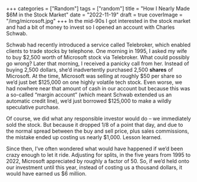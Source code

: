 +++
categories = ["Random"]
tags = ["random"]
title = "How I Nearly Made $6M in the Stock Market"
date = "2022-11-19"
draft = true
coverImage = "/img/microsoft.jpg"
+++
In the mid-90s I got interested in the stock market and had a bit of money to invest so I opened an account with Charles Schwab.
<!--more-->
Schwab had recently introduced a service called Telebroker, which enabled clients to trade stocks by telephone. One morning in 1995, I asked my wife to buy $2,500 worth of Microsoft stock via Telebroker. What could possibly go wrong?
Later that morning, I received a panicky call from her. Instead of buying 2,500 dollars, she’d inadvertently purchased 2,500 **shares** of Microsoft. At the time, Microsoft was selling at roughly $50 per share so we’d just bet $125,000 on one highly volatile tech stock. Even worse, we had nowhere near that amount of cash in our account but because this was a so-called “margin account” (which meant Schwab extended us an automatic credit line), we’d just borrowed $125,000 to make a wildly speculative purchase.

Of course, we did what any responsible investor would do – we immediately sold the stock. But because it dropped 1/8 of a point that day, and due to the normal spread between the buy and sell price, plus sales commissions, the mistake ended up costing us nearly $1,000. Lesson learned.

Since then, I’ve often wondered what would have happened if we’d been crazy enough to let it ride. Adjusting for splits, in the five years from 1995 to 2022, Microsoft appreciated by roughly a factor of 50. So, if we’d held onto our investment until this year, instead of costing us a thousand dollars, it would have earned us $6 million.
